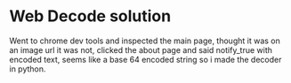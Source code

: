 # Web Decode solution

Went to chrome dev tools and inspected the main page, thought it was on an image url it was not, clicked the about page and said notify_true with encoded text, seems like a base 64 encoded string so i made the decoder in python.